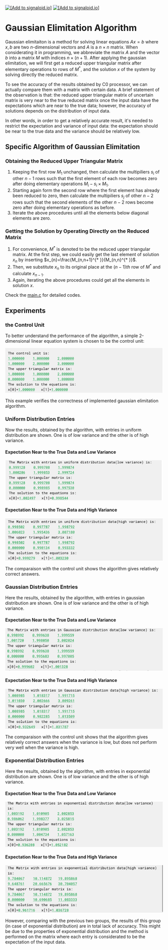 [<img src="https://assets.signaloid.io/add-to-signaloid-cloud-logo-dark-v6.png#gh-dark-mode-only" alt="[Add to signaloid.io]" height="30">](https://signaloid.io/repositories?connect=https://github.com/signaloid/Signaloid-Demo-General-C#gh-dark-mode-only)
[<img src="https://assets.signaloid.io/add-to-signaloid-cloud-logo-light-v6.png#gh-light-mode-only" alt="[Add to signaloid.io]" height="30">](https://signaloid.io/repositories?connect=https://github.com/signaloid/Signaloid-Demo-General-C#gh-light-mode-only)

# Gaussian Elimitation Algorithm
Gaussian elimitaiton is a method for solving linear equations $Ax=b$ where $x,b$ are two $n$-dimensional vectors and $A$ is a $n\times n$ matrix. When considerating it in programming, we abbreviate the matrix $A$ and the vector $b$ into a matrix $M$ with indices $n\times (n+1)$. After applying the gaussian elimitation, we will first get a reduced upper triangular matrix after elementary operations to rows of $M^{* }$, and the solution $x$ of the system by solving directly the reduced matrix. 

To see the accuracy of the results obtained by C0 processor, we can actually compare them with a matrix with certain data. A brief statement of the observation is that: the reduced upper triangular matrix of uncertain matrix is very near to the true reduced matrix once the input data have the expectations which are near to the true data; however, the accuracy of solutions depends on the distribution of input data.

In other words, in order to get a relatively accurate result, it's needed to restrict the expectation and variance of input data: the expectation should be near to the true data and the variance should be relatively low.
## Specific Algorithm of Gaussian Elimitation
### Obtaining the Reduced Upper Triangular Matrix
1. Keeping the first row $M_{1}$ unchanged, then calculate the multipiliers $s_{i}$ of other $n-1$ rows such that the first element of each row becomes zero after doing elementary operations $M_{i}-s_{i}\times M_{1}$.
2. Starting again form the second row where the first element has already been reduced to zero, then calculate the multipiliers $s_{j}$ of other $n-2$ rows such that the second elements of the other $n-2$ rows become zero after doing elementary operations as before.
3. Iterate the above procedures until all the elements below diagonal elements are zero.


### Getting the Solution by Operating Directly on the Reduced Matrix
1. For convenience, $M^{* }$ is denoted to be the reduced upper triangular matrix. At the first step, we could easily get the last element of solution $x_{n}$ by inserting $x_{n}=\frac{M_{n,n+1}^{* }}{M_{n,n}^{* }}$.
2. Then, we substitute $x_{n}$ to its original place at the $(n-1)th$ row of $M^{* }$ and calculate $x_{n-1}$.
3. Again, iterating the above procedures could get all the elements in solution $x$.

Check the [main.c](src/main.c) for detailed codes.

## Experiments 
### the Control Unit
To better understand the performance of the algorithm, a simple 2-dimensional linear equation system is chosen to be the control unit:

![Output of M1](outputs/outputM1.png)

This example verifies the correctness of implemented gaussian elimitation algorithm.

### Uniform Distribution Entries
Now the results, obtained by the algorithm, with entries in uniform distribution are shown. One is of low variance and the other is of high variance.


#### Expectation Near to the True Data and Low Variance
![Output of M2](outputs/outputM2.png)

#### Expectation Near to the True Data and High Variance
![Output of M3](outputs/outputM3.png)

The comparaison with the control unit shows the algorithm gives relatively correct answers.

### Gaussian Distribution Entries
Here the results, obtained by the algorithm, with entries in gaussian distribution are shown. One is of low variance and the other is of high variance.

#### Expectation Near to the True Data and Low Variance
![Output of M4](outputs/outputM4.png)
#### Expectation Near to the True Data and High Variance
![Output of M5](outputs/outputM5.png)

The comparaison with the control unit shows that the algorithm gives relatively correct answers when the variance is low, but does not perform very well when the variance is high.

### Exponential Distribution Entries
Here the results, obtained by the algorithm, with entries in exponential distribution are shown. One is of low variance and the other is of high variance.

#### Expectation Near to the True Data and Low Variance
![Output of M6](outputs/outputM6.png)
#### Expectation Near to the True Data and High Variance
![Output of M7](outputs/outputM7.png)

However, comparing with the previous two groups, the results of this group (in case of exponential distribution) are in total lack of accuracy. This might be due to the properties of exponential distribution and the method is performed on the matrix where each entry is considerated to be the expectation of the input data.



